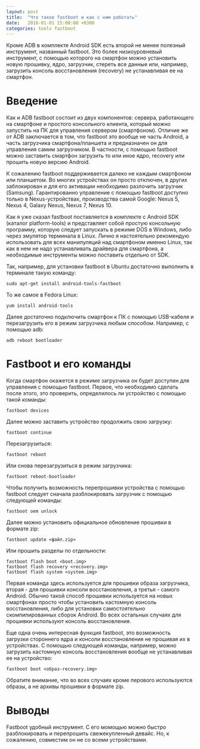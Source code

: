 ```yaml
---
layout: post
title:  "Что такое fastboot и как с ним работать"
date:   2016-01-01 15:00:00 +0300
categories: tools fastboot
---
```


Кроме ADB в комплекте Android SDK есть второй не менее полезный инструмент, названный fastboot. Это более низкоуровневый инструмент, с помощью которого на смартфон можно установить новую прошивку, ядро, загрузчик, стереть все данные или, например, загрузить консоль восстановления (recovery) не устанавливая ее на смартфон.

# Введение

Как и ADB fastboot состоит из двух компонентов: сервера, работающего на смартфоне и простого консольного клиента, который можно запустить на ПК для управления сервером (смартфоном). Отличие же от ADB заключается в том, что fastboot это вообще не часть Android, а часть загрузчика смартфона/планшета и предназначен он для управления самим загрузчиком. В частности, с помощью fastboot можно заставить смартфон загрузить то или иное ядро, recovery или прошить новую версию Android.

К сожалению fastboot поддерживается далеко не каждым смартфоном или планшетом. Во многих устройствах он просто отключен, в других заблокирован и для его активации необходимо разлочить загрузчик (Samsung). Гарантированно управление с помощью fastboot доступно только в Nexus-устройствах, производства самой Google: Nexus 5, Nexus 4, Galaxy Nexus, Nexus 7, Nexus 10.

Как я уже сказал fastboot поставляется в комплекте с Android SDK (каталог platform-tools) и представляет собой простую консольную программу, которую следует запускать в режиме DOS в Windows, либо через эмулятор терминала в Linux. Лично я настоятельно рекомендую использовать для всех манипуляций над смартфоном именно Linux, так как в нем не надо устанавливать драйвера для смартфона, а необходимые инструменты можно поставить отдельно от SDK.

Так, например, для установки fastboot в Ubuntu достаточно выполнить в терминале такую команду:

    sudo apt-get install android-tools-fastboot

То же самое в Fedora Linux:

    yum install android-tools

Далее достаточно подключить смартфон к ПК с помощью USB-кабеля и перезагрузить его в режим загрузчика любым способом. Например, с помощью adb:

    adb reboot bootloader

# Fastboot и его команды

Когда смартфон окажется в режиме загрузчика он будет доступен для управления с помощью fastboot. Первое, что необходимо сделать после этого, это проверить, определилось ли устройство с помощью такой команды:

    fastboot devices

Далее можно заставить устройство продолжить свою загрузку:

    fastboot continue

Перезагрузиться:

    fastboot reboot

Или снова перезагрузиться в режим загрузчика:

    fastboot reboot-bootloader

Чтобы получить возможность перепрошивки устройства с помощью fastboot следует сначала разблокировать загрузчик с помощью следующей команды:

    fastboot oem unlock

Далее можно установить официальное обновление прошивки в формате zip:

    fastboot update <файл.zip>

Или прошить разделы по отдельности:

    fastboot flash boot <boot.img>
    fastboot flash recovery <recovery.img>
    fastboot flash system <system.img>

Первая команда здесь используется для прошивки образа загрузчика, вторая - для прошивки консоли восстановления, а третья - самого Android. Обычно такой способ прошивки используется на новых смартфонах просто чтобы установить кастомную консоль восстановления, либо для установки самостоятельно скомпилированных сборок Android. Во всех остальных случаях для прошивки используют консоль восстановления.

Еще одна очень интересная функция fastboot, это возможность загрузки стороннего ядра и консоли восстановления не прошивая их в устройствах. С помощью следующей команды, например, можно загрузить кастомную консоль восстановления вообще не устанавливая ее на устройство:

    fastboot boot <образ-recovery.img>

Обратите внимание, что во всех случаях кроме перового используются образы, а не архивы прошивки в формате zip.

# Выводы

Fastboot удобный инструмент. С его момощью можно быстро разблокировать и перепрошить свежекупленный девайс. Но, к сожалению, совместим он не со всеми устройствами.

